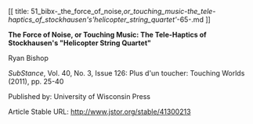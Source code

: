 [[
title: 51_bibx-_the_force_of_noise,_or_touching_music-_the_tele-haptics_of_stockhausen's_'helicopter_string_quartet'_-65-.md
]]

**The Force of Noise, or Touching Music: The Tele-Haptics of Stockhausen's "Helicopter String Quartet"**

  

Ryan Bishop

_SubStance_, Vol. 40, No. 3, Issue 126: Plus d'un toucher: Touching Worlds
\(2011\), pp. 25-40

Published by: University of Wisconsin Press

Article Stable URL: <http://www.jstor.org/stable/41300213>
